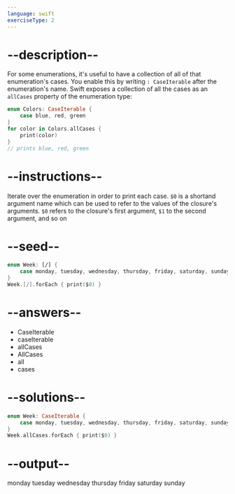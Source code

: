 ```yaml
---
language: swift
exerciseType: 2
---
```


# --description--

For some enumerations, it's useful to have a collection of all of that enumeration's cases.
You enable this by writing `: CaseIterable` after the enumeration's name.
Swift exposes a collection of all the cases as an `allCases` property of the enumeration type:
```swift
enum Colors: CaseIterable {
    case blue, red, green
}
for color in Colors.allCases {
    print(color)
}
// prints blue, red, green
```

# --instructions--

Iterate over the enumeration in order to print each case.
`$0` is a shortand argument name which can be used to refer to the values of the closure's arguments.
`$0` refers to the closure's first argument, `$1` to the second argument, and so on

# --seed--

```swift
enum Week: [/] {
    case monday, tuesday, wednesday, thursday, friday, saturday, sunday
}
Week.[/].forEach { print($0) }
```

# --answers--

- CaseIterable
- caseIterable
- allCases
- AllCases
- all
- cases

# --solutions--

```swift
enum Week: CaseIterable {
    case monday, tuesday, wednesday, thursday, friday, saturday, sunday
}
Week.allCases.forEach { print($0) }
```

# --output--

monday
tuesday
wednesday
thursday
friday
saturday
sunday

